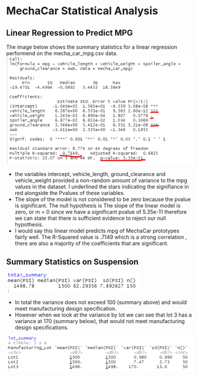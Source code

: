 # MechaCar Statistical Analysis

## Linear Regression to Predict MPG
The image below shows the summary statistics for a linear regression performend on the mecha_car_mpg.csv data.
![deliverable1](https://github.com/Melberoni/MechaCar_Statistical_Analysis/blob/6de8168bbe942de5fd888c86adf92a175376eae2/Challenge/Linear_regression_mpg_deliverable1_annotated.png)
* the variables intercept, vehicle_length, ground_clearance and vehicle_weight provided a non-random amount of variance to the mpg values in the dataset. I underlined the stars indicating the signifiance in red alongside the Pvalues of these variables.
* The slope of the model is not considered to be zero because the pvalue is significant. The null hypothesis is The slope of the linear model is zero, or m = 0 since we have a significant pvalue of 5.35e-11 therefore we can state that there is sufficient evidence to reject our null hypothesis.
* I would say this linear model predicts mpg of MechaCar prototypes fairly well. The R-Squared value is .7149 which is a strong correlation , there are also a majority of the coefficients that are significant.


## Summary Statistics on Suspension
![total_summary](https://github.com/Melberoni/MechaCar_Statistical_Analysis/blob/eca29dc625fbaae9698bea8babbd634726800abb/Challenge/Total_summary_coils_dataset.png)

* In total the variance does not exceed 100 (summary above) and would meet manufacturing design specification. 
* However when we look at the variance by lot we can see that lot 3 has a variance at 170 (summary below), that would not meet manufacturing design specifications.

![lot_summary](https://github.com/Melberoni/MechaCar_Statistical_Analysis/blob/eca29dc625fbaae9698bea8babbd634726800abb/Challenge/Lot_summary_coils_dataset.png)
